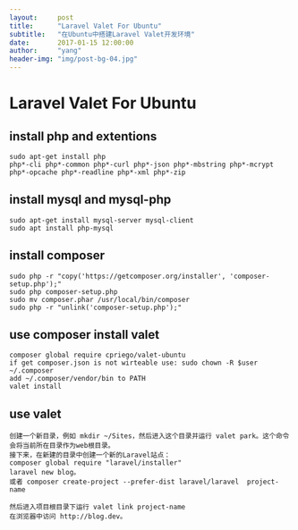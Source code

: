 ```yaml
---
layout:     post
title:      "Laravel Valet For Ubuntu"
subtitle:   "在Ubuntu中搭建Laravel Valet开发环境"
date:       2017-01-15 12:00:00
author:     "yang"
header-img: "img/post-bg-04.jpg"
---
```


# Laravel Valet For Ubuntu 

## install php and extentions

    sudo apt-get install php
    php*-cli php*-common php*-curl php*-json php*-mbstring php*-mcrypt php*-opcache php*-readline php*-xml php*-zip

## install mysql and mysql-php
    sudo apt-get install mysql-server mysql-client
    sudo apt install php-mysql

## install composer
    sudo php -r "copy('https://getcomposer.org/installer', 'composer-setup.php');"
    sudo php composer-setup.php
    sudo mv composer.phar /usr/local/bin/composer
    sudo php -r "unlink('composer-setup.php');"

## use composer install valet
    composer global require cpriego/valet-ubuntu
    if get composer.json is not wirteable use: sudo chown -R $user ~/.composer
    add ~/.composer/vendor/bin to PATH
    valet install
    
## use valet
    创建一个新目录，例如 mkdir ~/Sites，然后进入这个目录并运行 valet park。这个命令会将当前所在目录作为web根目录。
    接下来，在新建的目录中创建一个新的Laravel站点：     
    composer global require "laravel/installer"
    laravel new blog。
    或者 composer create-project --prefer-dist laravel/laravel  project-name
    
    然后进入项目根目录下运行 valet link project-name
    在浏览器中访问 http://blog.dev。



